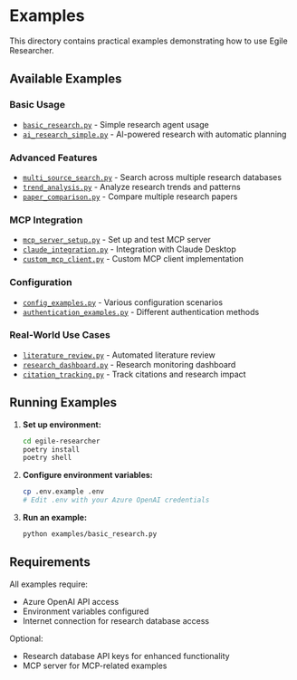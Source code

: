 # Examples

This directory contains practical examples demonstrating how to use Egile Researcher.

## Available Examples

### Basic Usage
- [`basic_research.py`](basic_research.py) - Simple research agent usage
- [`ai_research_simple.py`](ai_research_simple.py) - AI-powered research with automatic planning

### Advanced Features
- [`multi_source_search.py`](multi_source_search.py) - Search across multiple research databases
- [`trend_analysis.py`](trend_analysis.py) - Analyze research trends and patterns
- [`paper_comparison.py`](paper_comparison.py) - Compare multiple research papers

### MCP Integration
- [`mcp_server_setup.py`](mcp_server_setup.py) - Set up and test MCP server
- [`claude_integration.py`](claude_integration.py) - Integration with Claude Desktop
- [`custom_mcp_client.py`](custom_mcp_client.py) - Custom MCP client implementation

### Configuration
- [`config_examples.py`](config_examples.py) - Various configuration scenarios
- [`authentication_examples.py`](authentication_examples.py) - Different authentication methods

### Real-World Use Cases
- [`literature_review.py`](literature_review.py) - Automated literature review
- [`research_dashboard.py`](research_dashboard.py) - Research monitoring dashboard
- [`citation_tracking.py`](citation_tracking.py) - Track citations and research impact

## Running Examples

1. **Set up environment:**
   ```bash
   cd egile-researcher
   poetry install
   poetry shell
   ```

2. **Configure environment variables:**
   ```bash
   cp .env.example .env
   # Edit .env with your Azure OpenAI credentials
   ```

3. **Run an example:**
   ```bash
   python examples/basic_research.py
   ```

## Requirements

All examples require:
- Azure OpenAI API access
- Environment variables configured
- Internet connection for research database access

Optional:
- Research database API keys for enhanced functionality
- MCP server for MCP-related examples
